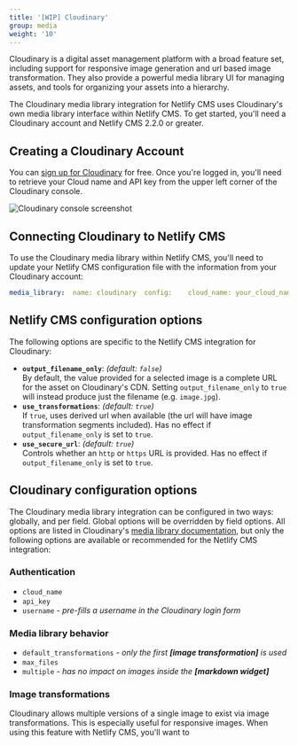 ```yaml
---
title: '[WIP] Cloudinary'
group: media
weight: '10'
---
```

Cloudinary is a digital asset management platform with a broad feature set, including support for responsive image generation and url based image transformation. They also provide a powerful media library UI for managing assets, and tools for organizing your assets into a hierarchy.

The Cloudinary media library integration for Netlify CMS uses Cloudinary's own media library interface within Netlify CMS. To get started, you'll need a Cloudinary account and Netlify CMS 2.2.0 or greater.

## Creating a Cloudinary Account

You can [sign up for Cloudinary](https://cloudinary.com/users/register/free) for free. Once you're logged in, you'll need to retrieve your Cloud name and API key from the upper left corner of the Cloudinary console.

![Cloudinary console screenshot](/img/cloudinary-console-details.png)

## Connecting Cloudinary to Netlify CMS

To use the Cloudinary media library within Netlify CMS, you'll need to update your Netlify CMS configuration file with the information from your Cloudinary account:

```yml
media_library:  name: cloudinary  config:    cloud_name: your_cloud_name    api_key: your_api_key
```
## Netlify CMS configuration options
The following options are specific to the Netlify CMS integration for Cloudinary:

- **`output_filename_only`**: _(default: `false`)_\
By default, the value provided for a selected image is a complete URL for the asset on Cloudinary's CDN. Setting `output_filename_only` to `true` will instead produce just the filename (e.g. `image.jpg`).
- **`use_transformations`**: _(default: `true`)_\
If `true`, uses derived url when available (the url will have image transformation segments included). Has no effect if `output_filename_only` is set to `true`.
- **`use_secure_url`**: _(default: `true`)_\
Controls whether an `http` or `https` URL is provided. Has no effect if `output_filename_only` is set to `true`.

## Cloudinary configuration options

The Cloudinary media library integration can be configured in two ways: globally, and per field. Global options will be overridden by field options. All options are listed in Cloudinary's [media library documentation](https://cloudinary.com/documentation/media_library_widget#3_set_the_configuration_options), but only the following options are available or recommended for the Netlify CMS integration:

### Authentication
* `cloud_name`
* `api_key`
* `username` _- pre-fills a username in the Cloudinary login form_

### Media library behavior
* `default_transformations` _- only the first **[image transformation]** is used_
* `max_files`
* `multiple` _- has no impact on images inside the **[markdown widget]**_

### Image transformations
Cloudinary allows multiple versions of a single image to exist via image transformations. This is especially useful for responsive images. When using this feature with Netlify CMS, you'll want to 
